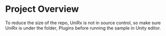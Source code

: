 # Project Overview

To reduce the size of the repo, UniRx is not in source control, so make sure UniRx is under the folder, Plugins before running the sample in Unity editor.
